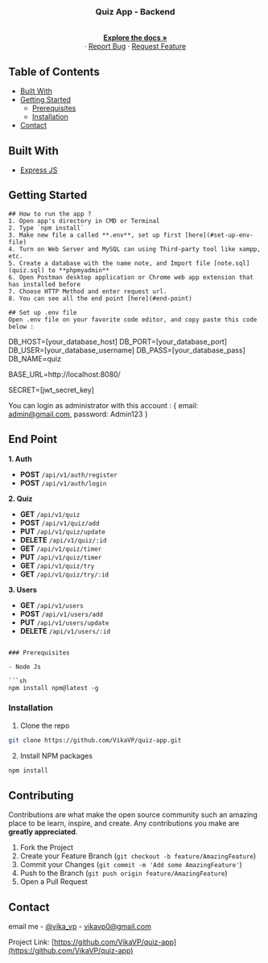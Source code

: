 <br />
<p align="center">

  <h3 align="center">Quiz App - Backend</h3>

  <p align="center">
    <br />
    <a href="https://github.com/VikaVP/quiz-app"><strong>Explore the docs »</strong></a>
    <br />
    ·
    <a href="https://github.com/VikaVP/quiz-app/issues">Report Bug</a>
    ·
    <a href="https://github.com/VikaVP/quiz-app/issues">Request Feature</a>
  </p>
</p>

<!-- TABLE OF CONTENTS -->

## Table of Contents

- [Built With](#built-with)
- [Getting Started](#getting-started)
  - [Prerequisites](#prerequisites)
  - [Installation](#installation)
- [Contact](#contact)


## Built With

- [Express JS](https://expressjs.com/)
 
  <!-- GETTING STARTED -->

## Getting Started

```
## How to run the app ?
1. Open app's directory in CMD or Terminal
2. Type `npm install`
3. Make new file a called **.env**, set up first [here](#set-up-env-file)
4. Turn on Web Server and MySQL can using Third-party tool like xampp, etc.
5. Create a database with the name note, and Import file [note.sql](quiz.sql) to **phpmyadmin**
6. Open Postman desktop application or Chrome web app extension that has installed before
7. Choose HTTP Method and enter request url.
8. You can see all the end point [here](#end-point)

## Set up .env file
Open .env file on your favorite code editor, and copy paste this code below :
```
DB_HOST=[your_database_host]
DB_PORT=[your_database_port]
DB_USER=[your_database_username]
DB_PASS=[your_database_pass]
DB_NAME=quiz

BASE_URL=http://localhost:8080/

SECRET=[jwt_secret_key]

You can login as administrator with this account : { email: admin@gmail.com, password: Admin123 }

## End Point

**1. Auth**
  * **POST** `/api/v1/auth/register`
  * **POST** `/api/v1/auth/login`

**2. Quiz**
  * **GET** `/api/v1/quiz`
  * **POST** `/api/v1/quiz/add`
  * **PUT** `/api/v1/quiz/update`
  * **DELETE** `/api/v1/quiz/:id`
  * **GET** `/api/v1/quiz/timer`
  * **PUT** `/api/v1/quiz/timer`
  * **GET** `/api/v1/quiz/try`
  * **GET** `/api/v1/quiz/try/:id`

**3. Users**
  * **GET** `/api/v1/users`
  * **POST** `/api/v1/users/add`
  * **PUT** `/api/v1/users/update`
  * **DELETE** `/api/v1/users/:id`

```

### Prerequisites

- Node Js

```sh
npm install npm@latest -g
```

### Installation

1. Clone the repo

```sh
git clone https://github.com/VikaVP/quiz-app.git
```

2. Install NPM packages

```sh
npm install
```

<!-- CONTRIBUTING -->

## Contributing

Contributions are what make the open source community such an amazing place to be learn, inspire, and create. Any contributions you make are **greatly appreciated**.

1. Fork the Project
2. Create your Feature Branch (`git checkout -b feature/AmazingFeature`)
3. Commit your Changes (`git commit -m 'Add some AmazingFeature'`)
4. Push to the Branch (`git push origin feature/AmazingFeature`)
5. Open a Pull Request

<!-- CONTACT -->

## Contact

email me - [@vika_vp](vikavp0@gmail.com) - vikavp0@gmail.com

Project Link: [https://github.com/VikaVP/quiz-app](https://github.com/VikaVP/quiz-app)